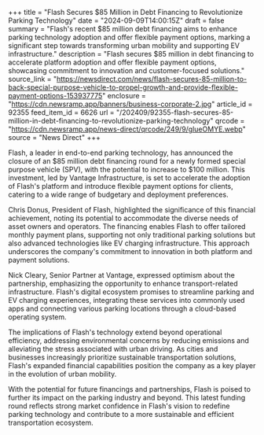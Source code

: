 +++
title = "Flash Secures $85 Million in Debt Financing to Revolutionize Parking Technology"
date = "2024-09-09T14:00:15Z"
draft = false
summary = "Flash's recent $85 million debt financing aims to enhance parking technology adoption and offer flexible payment options, marking a significant step towards transforming urban mobility and supporting EV infrastructure."
description = "Flash secures $85 million in debt financing to accelerate platform adoption and offer flexible payment options, showcasing commitment to innovation and customer-focused solutions."
source_link = "https://newsdirect.com/news/flash-secures-85-million-to-back-special-purpose-vehicle-to-propel-growth-and-provide-flexible-payment-options-153937775"
enclosure = "https://cdn.newsramp.app/banners/business-corporate-2.jpg"
article_id = 92355
feed_item_id = 6626
url = "/202409/92355-flash-secures-85-million-in-debt-financing-to-revolutionize-parking-technology"
qrcode = "https://cdn.newsramp.app/news-direct/qrcode/249/9/glueOMYE.webp"
source = "News Direct"
+++

<p>Flash, a leader in end-to-end parking technology, has announced the closure of an $85 million debt financing round for a newly formed special purpose vehicle (SPV), with the potential to increase to $100 million. This investment, led by Vantage Infrastructure, is set to accelerate the adoption of Flash's platform and introduce flexible payment options for clients, catering to a wide range of budgetary and deployment preferences.</p><p>Chris Donus, President of Flash, highlighted the significance of this financial achievement, noting its potential to accommodate the diverse needs of asset owners and operators. The financing enables Flash to offer tailored monthly payment plans, supporting not only traditional parking solutions but also advanced technologies like EV charging infrastructure. This approach underscores the company's commitment to innovation in both platform and payment solutions.</p><p>Nick Cleary, Senior Partner at Vantage, expressed optimism about the partnership, emphasizing the opportunity to enhance transport-related infrastructure. Flash's digital ecosystem promises to streamline parking and EV charging experiences, integrating these services into commonly used apps and connecting various parking locations through a cloud-based operating system.</p><p>The implications of Flash's technology extend beyond operational efficiency, addressing environmental concerns by reducing emissions and alleviating the stress associated with urban driving. As cities and businesses increasingly prioritize sustainable transportation solutions, Flash's expanded financial capabilities position the company as a key player in the evolution of urban mobility.</p><p>With the potential for future financings and partnerships, Flash is poised to further its impact on the parking industry and beyond. This latest funding round reflects strong market confidence in Flash's vision to redefine parking technology and contribute to a more sustainable and efficient transportation ecosystem.</p>